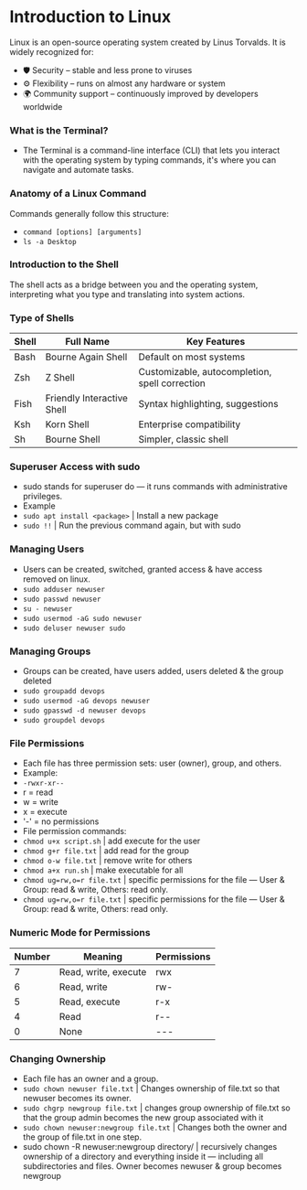 # Introduction to Linux

Linux is an open-source operating system created by Linus Torvalds.
It is widely recognized for:
- 🛡️ Security – stable and less prone to viruses
- ⚙️ Flexibility – runs on almost any hardware or system
- 🌍 Community support – continuously improved by developers worldwide

### What is the Terminal?
- The Terminal is a command-line interface (CLI) that lets you interact with the operating system by typing commands, it's where you can navigate and automate tasks.

### Anatomy of a Linux Command
Commands generally follow this structure:
- `command [options] [arguments]`
- `ls -a Desktop`

### Introduction to the Shell
The shell acts as a bridge between you and the operating system, interpreting what you type and translating into system actions.
### Type of Shells
| Shell | Full Name                  | Key Features                                   |
| ----- | -------------------------- | ---------------------------------------------- |
| Bash  | Bourne Again Shell         | Default on most systems                        |
| Zsh   | Z Shell                    | Customizable, autocompletion, spell correction |
| Fish  | Friendly Interactive Shell | Syntax highlighting, suggestions               |
| Ksh   | Korn Shell                 | Enterprise compatibility                       |
| Sh    | Bourne Shell               | Simpler, classic shell                         |

### Superuser Access with sudo
- sudo stands for superuser do — it runs commands with administrative privileges.
- Example
- `sudo apt install <package>` | Install a new package
- `sudo !!` | Run the previous command again, but with sudo

### Managing Users
- Users can be created, switched, granted access & have access removed on linux.
- `sudo adduser newuser`
- `sudo passwd newuser`
- `su - newuser`
- `sudo usermod -aG sudo newuser`
- `sudo deluser newuser sudo`

### Managing Groups
- Groups can be created, have users added, users deleted & the group deleted
- `sudo groupadd devops`
- `sudo usermod -aG devops newuser`
- `sudo gpasswd -d newuser devops`
- `sudo groupdel devops`

### File Permissions
- Each file has three permission sets: user (owner), group, and others.
- Example:
- `-rwxr-xr--`
- r = read
- w = write
- x = execute
- '-' = no permissions
- File permission commands:
- `chmod u+x script.sh` | add execute for the user
- `chmod g+r file.txt` | add read for the group
- `chmod o-w file.txt` | remove write for others
- `chmod a+x run.sh` | make executable for all
- `chmod ug=rw,o=r file.txt` | specific permissions for the file — User & Group: read & write, Others: read only.
- `chmod ug=rw,o=r file.txt` | specific permissions for the file — User & Group: read & write, Others: read only.


### Numeric Mode for Permissions
| Number | Meaning              | Permissions |
| ------ | -------------------- | ----------- |
| 7      | Read, write, execute | rwx         |
| 6      | Read, write          | rw-         |
| 5      | Read, execute        | r-x         |
| 4      | Read                 | r--         |
| 0      | None                 | ---         |

### Changing Ownership
- Each file has an owner and a group.
- `sudo chown newuser file.txt` | Changes ownership of file.txt so that newuser becomes its owner.
- `sudo chgrp newgroup file.txt` | changes group ownership of file.txt so that the group admin becomes the new group associated with it
- `sudo chown newuser:newgroup file.txt` | Changes both the owner and the group of file.txt in one step.
- sudo chown -R newuser:newgroup directory/ | recursively changes ownership of a directory and everything inside it — including all subdirectories and files. Owner becomes newuser & group becomes newgroup


